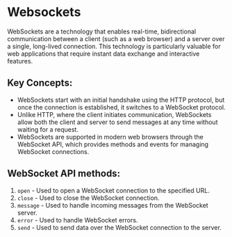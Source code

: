 # Websockets

WebSockets are a technology that enables real-time, bidirectional communication between a client (such as a web browser) and
a server over a single, long-lived connection. This technology is particularly valuable for web applications that require
instant data exchange and interactive features.

## Key Concepts:

* WebSockets start with an initial handshake using the HTTP protocol, but once the connection is established, it switches to a WebSocket protocol.
* Unlike HTTP, where the client initiates communication, WebSockets allow both the client and server to send messages at any time without waiting for a request.
* WebSockets are supported in modern web browsers through the WebSocket API, which provides methods and events for managing WebSocket connections.

## WebSocket API methods:

1. ```open``` - Used to open a WebSocket connection to the specified URL.
2. ```close``` - Used to close the WebSocket connection.
3. ```message``` - Used to handle incoming messages from the WebSocket server.
4. ```error``` - Used to handle WebSocket errors.
5. ```send``` - Used to send data over the WebSocket connection to the server.

